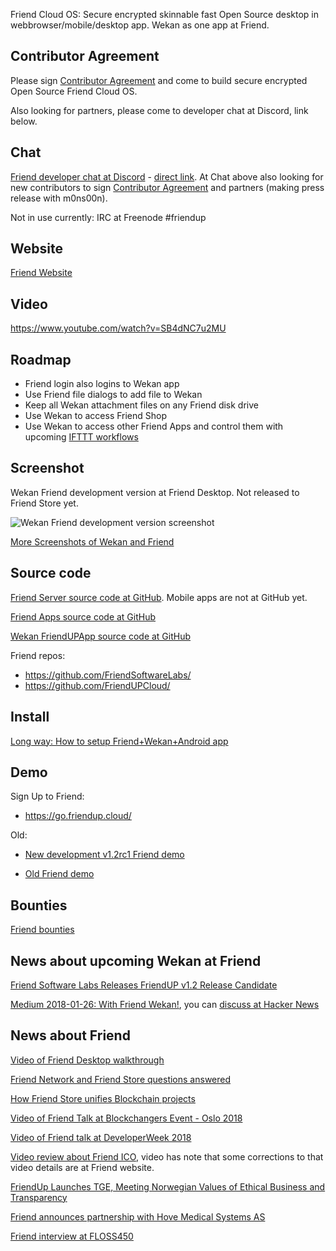 Friend Cloud OS: Secure encrypted skinnable fast Open Source desktop in webbrowser/mobile/desktop app. Wekan as one app at Friend.

## Contributor Agreement

Please sign [Contributor Agreement](https://friendup.cloud/contributors/) and come to build secure encrypted Open Source Friend Cloud OS.

Also looking for partners, please come to developer chat at Discord, link below.

## Chat

[Friend developer chat at Discord](https://discord.gg/HQ93NFG) - [direct link](https://discordapp.com/channels/459616484369498123/459616484369498131). At Chat above also looking for new contributors to sign [Contributor Agreement](https://friendup.cloud/contributors/) and partners (making press release with m0ns00n).

Not in use currently: IRC at Freenode #friendup

## Website

[Friend Website](https://friendup.cloud)

## Video

https://www.youtube.com/watch?v=SB4dNC7u2MU

## Roadmap

- Friend login also logins to Wekan app
- Use Friend file dialogs to add file to Wekan
- Keep all Wekan attachment files on any Friend disk drive
- Use Wekan to access Friend Shop
- Use Wekan to access other Friend Apps and control them with upcoming [IFTTT workflows](https://github.com/wekan/wekan/issues/1160)

## Screenshot

Wekan Friend development version at Friend Desktop. Not released to Friend Store yet.

![Wekan Friend development version screenshot](https://wekan.github.io/wekan-friend-dev.png)

[More Screenshots of Wekan and Friend](https://blog.wekan.team/2018/05/upcoming-wekan-v1-00-and-platforms/index.html)

## Source code

[Friend Server source code at GitHub](https://github.com/FriendUPCloud/friendup). Mobile apps are not at GitHub yet.

[Friend Apps source code at GitHub](https://github.com/FriendUPCloud/friend-applications)

[Wekan FriendUPApp source code at GitHub](https://github.com/wekan/FriendUPApp)

Friend repos:

- https://github.com/FriendSoftwareLabs/
- https://github.com/FriendUPCloud/

## Install

[Long way: How to setup Friend+Wekan+Android app](https://github.com/wekan/wekan/issues/480#issuecomment-428758143)

## Demo

Sign Up to Friend:

- https://go.friendup.cloud/

Old:

- [New development v1.2rc1 Friend demo](https://my.friendup.cloud)

- [Old Friend demo](https://friendsky.cloud)

## Bounties

[Friend bounties](https://friendup.tech/page/bounties.html)

## News about upcoming Wekan at Friend

[Friend Software Labs Releases FriendUP v1.2 Release Candidate](https://medium.com/friendupcloud/friend-software-labs-releases-friendup-v1-2-release-candidate-637d7bf800d4)

[Medium 2018-01-26: With Friend Wekan!](https://medium.com/friendupcloud/with-friend-wekan-707af8d04d9f), you can [discuss at Hacker News](https://news.ycombinator.com/item?id=16240639)

## News about Friend

[Video of Friend Desktop walkthrough](https://www.youtube.com/watch?v=PX-74ooqino)

[Friend Network and Friend Store questions answered](https://medium.com/friendupcloud/friend-network-and-friend-store-questions-answered-56fefff5506a)

[How Friend Store unifies Blockchain projects](https://medium.com/friendupcloud/how-friend-store-unifies-blockchain-projects-d3a889874bec)

[Video of Friend Talk at Blockchangers Event - Oslo 2018](https://www.youtube.com/watch?v=7AsSlFenRwQ)

[Video of Friend talk at DeveloperWeek 2018](https://medium.com/friendupcloud/video-of-our-talk-at-developerweek-2018-e9b10246a92f)

[Video review about Friend ICO](https://www.youtube.com/watch?v=LP7r_jrVfXQ), video has note that some corrections to that video details are at Friend website.

[FriendUp Launches TGE, Meeting Norwegian Values of Ethical Business and Transparency](https://www.coinspeaker.com/2018/02/23/friendup-launches-tge-meeting-norwegian-values-ethical-business-transparency/)

[Friend announces partnership with Hove Medical Systems AS](https://friendup.cloud/friend-hove-medical-partnership/)

[Friend interview at FLOSS450](https://twit.tv/shows/floss-weekly/episodes/450)